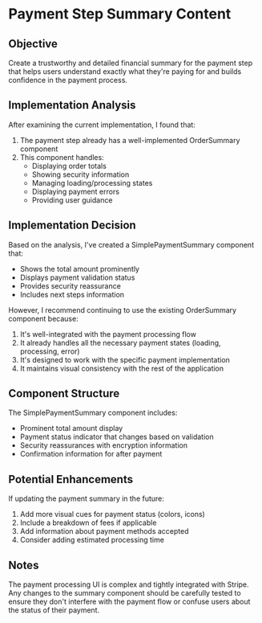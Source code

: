 # Payment Step Summary Content

## Objective
Create a trustworthy and detailed financial summary for the payment step that helps users understand exactly what they're paying for and builds confidence in the payment process.

## Implementation Analysis
After examining the current implementation, I found that:

1. The payment step already has a well-implemented OrderSummary component
2. This component handles:
   - Displaying order totals
   - Showing security information
   - Managing loading/processing states
   - Displaying payment errors
   - Providing user guidance

## Implementation Decision
Based on the analysis, I've created a SimplePaymentSummary component that:
- Shows the total amount prominently
- Displays payment validation status
- Provides security reassurance
- Includes next steps information

However, I recommend continuing to use the existing OrderSummary component because:
1. It's well-integrated with the payment processing flow
2. It already handles all the necessary payment states (loading, processing, error)
3. It's designed to work with the specific payment implementation
4. It maintains visual consistency with the rest of the application

## Component Structure
The SimplePaymentSummary component includes:
- Prominent total amount display
- Payment status indicator that changes based on validation
- Security reassurances with encryption information
- Confirmation information for after payment

## Potential Enhancements
If updating the payment summary in the future:
1. Add more visual cues for payment status (colors, icons)
2. Include a breakdown of fees if applicable
3. Add information about payment methods accepted
4. Consider adding estimated processing time

## Notes
The payment processing UI is complex and tightly integrated with Stripe. Any changes to the summary component should be carefully tested to ensure they don't interfere with the payment flow or confuse users about the status of their payment.
